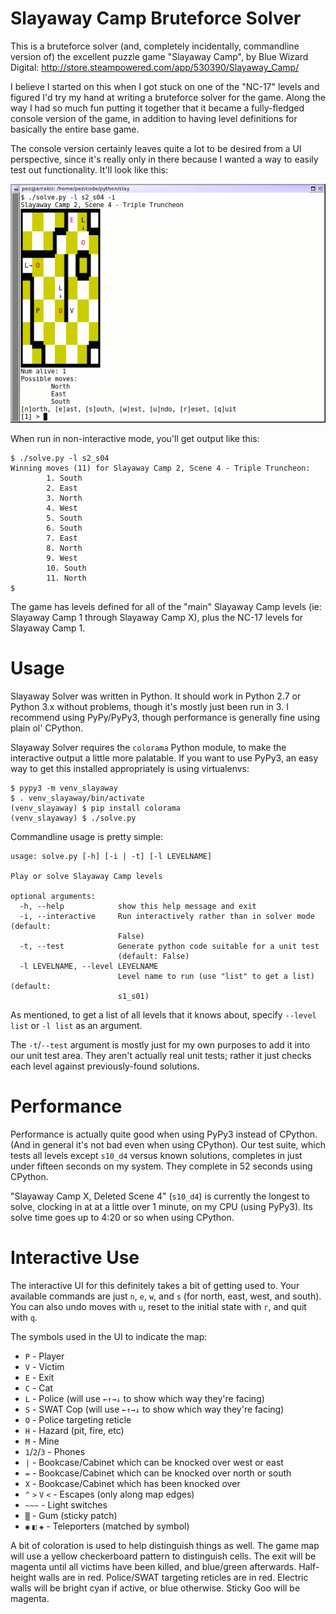 Slayaway Camp Bruteforce Solver
===============================

This is a bruteforce solver (and, completely incidentally, commandline
version of) the excellent puzzle game "Slayaway Camp", by Blue Wizard
Digital: http://store.steampowered.com/app/530390/Slayaway_Camp/

I believe I started on this when I got stuck on one of the "NC-17"
levels and figured I'd try my hand at writing a bruteforce solver for
the game.  Along the way I had so much fun putting it together that
it became a fully-fledged console version of the game, in addition to
having level definitions for basically the entire base game.

The console version certainly leaves quite a lot to be desired from
a UI perspective, since it's really only in there because I wanted a
way to easily test out functionality.  It'll look like this:

![Interactive Mode](screenshot.png)

When run in non-interactive mode, you'll get output like this:

    $ ./solve.py -l s2_s04
    Winning moves (11) for Slayaway Camp 2, Scene 4 - Triple Truncheon:
            1. South
            2. East
            3. North
            4. West
            5. South
            6. South
            7. East
            8. North
            9. West
            10. South
            11. North
    $

The game has levels defined for all of the "main" Slayaway Camp levels
(ie: Slayaway Camp 1 through Slayaway Camp X), plus the NC-17 levels for
Slayaway Camp 1.

Usage
=====

Slayaway Solver was written in Python.  It should work in Python 2.7 or Python 3.x
without problems, though it's mostly just been run in 3.  I recommend using
PyPy/PyPy3, though performance is generally fine using plain ol' CPython.

Slayaway Solver requires the `colorama` Python module, to make the interactive
output a little more palatable.  If you want to use PyPy3, an easy way to get
this installed appropriately is using virtualenvs:

    $ pypy3 -m venv_slayaway
    $ . venv_slayaway/bin/activate
    (venv_slayaway) $ pip install colorama
    (venv_slayaway) $ ./solve.py

Commandline usage is pretty simple:

	usage: solve.py [-h] [-i | -t] [-l LEVELNAME]

	Play or solve Slayaway Camp levels

	optional arguments:
	  -h, --help            show this help message and exit
	  -i, --interactive     Run interactively rather than in solver mode (default:
							False)
	  -t, --test            Generate python code suitable for a unit test
							(default: False)
	  -l LEVELNAME, --level LEVELNAME
							Level name to run (use "list" to get a list) (default:
							s1_s01)

As mentioned, to get a list of all levels that it knows about, specify
`--level list` or `-l list` as an argument.

The `-t`/`--test` argument is mostly just for my own purposes to add it into
our unit test area.  They aren't actually real unit tests; rather it just checks
each level against previously-found solutions.

Performance
===========

Performance is actually quite good when using PyPy3 instead of CPython.  (And in
general it's not bad even when using CPython).  Our test suite, which tests all
levels except `s10_d4` versus known solutions, completes in just under fifteen
seconds on my system.  They complete in 52 seconds using CPython.

"Slayaway Camp X, Deleted Scene 4" (`s10_d4`) is currently the longest to solve,
clocking in at at a little over 1 minute, on my CPU (using PyPy3).  Its solve
time goes up to 4:20 or so when using CPython.

Interactive Use
===============

The interactive UI for this definitely takes a bit of getting used to.  Your
available commands are just `n`, `e`, `w`, and `s` (for north, east, west, and
south).  You can also undo moves with `u`, reset to the initial state with `r`,
and quit with `q`.

The symbols used in the UI to indicate the map:

* `P` - Player
* `V` - Victim
* `E` - Exit
* `C` - Cat
* `L` - Police (will use `←↑→↓` to show which way they're facing)
* `S` - SWAT Cop (will use `←↑→↓` to show which way they're facing)
* `O` - Police targeting reticle
* `H` - Hazard (pit, fire, etc)
* `M` - Mine
* `1`/`2`/`3` - Phones
* `|` - Bookcase/Cabinet which can be knocked over west or east
* `=` - Bookcase/Cabinet which can be knocked over north or south
* `X` - Bookcase/Cabinet which has been knocked over
* `^` `>` `V` `<` - Escapes (only along map edges)
* `~~~` - Light switches
* `▒` - Gum (sticky patch)
* `◉` `◧` `◈` - Teleporters (matched by symbol)

A bit of coloration is used to help distinguish things as well.  The game
map will use a yellow checkerboard pattern to distinguish cells.  The exit
will be magenta until all victims have been killed, and blue/green afterwards.
Half-height walls are in red.  Police/SWAT targeting reticles are in red.
Electric walls will be bright cyan if active, or blue otherwise.  Sticky
Goo will be magenta.
